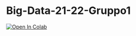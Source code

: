 # Big-Data-21-22-Gruppo1

<a href="https://github.com/CH4nt014/Big-Data-21-22-Gruppo1/blob/main/importCsv.ipynb">
  <img src="https://colab.research.google.com/assets/colab-badge.svg" alt="Open In Colab"/>
</a>